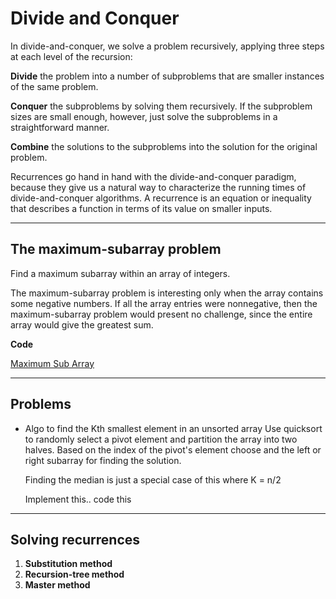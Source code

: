 # Divide and Conquer


In divide-and-conquer, we solve a problem recursively, applying three steps at each level of the recursion:

**Divide** the problem into a number of subproblems that are smaller instances of the same problem.

**Conquer** the subproblems by solving them recursively. If the subproblem sizes are small enough, however, just solve the subproblems in a straightforward manner.

**Combine** the solutions to the subproblems into the solution for the original problem.

Recurrences go hand in hand with the divide-and-conquer paradigm, because they give us a natural way to characterize the running times of divide-and-conquer algorithms. A recurrence is an equation or inequality that describes a function in terms of its value on smaller inputs.

---

## The maximum-subarray problem


  Find a maximum subarray within an array of integers.
	
  The maximum-subarray problem is interesting only when the array contains some negative numbers. If all the array entries were nonnegative, then the maximum-subarray problem would present no challenge, since the entire array would give the greatest sum.
	
  **Code**
  
  
  [Maximum Sub Array](./DivideAndConquer/MaximumSubArray.java)

---

## Problems

-  Algo to find the Kth smallest element in an unsorted array
	Use quicksort to randomly select a pivot element and partition the array into two halves. Based on the index of the pivot's element choose and the left or right subarray for finding the solution.
	
	Finding the median is just a special case of this where K = n/2
	
	Implement this.. code this
	

---
## Solving recurrences

1. **Substitution method** 
2. **Recursion-tree method**
3. **Master method**


  